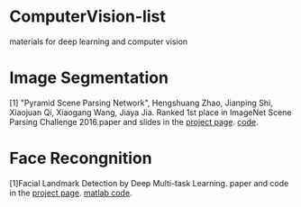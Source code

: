 # ComputerVision-list
materials for deep learning and computer vision

# Image Segmentation
[1] "Pyramid Scene Parsing Network", Hengshuang Zhao, Jianping Shi, Xiaojuan Qi, Xiaogang Wang, Jiaya Jia.
Ranked 1st place in ImageNet Scene Parsing Challenge 2016.paper and slides in the [project page](http://www.cse.cuhk.edu.hk/~hszhao/projects/pspnet/index.html). [code](http://www.cse.cuhk.edu.hk/~hszhao/projects/pspnet/index.html).

# Face Recongnition
[1]Facial Landmark Detection by Deep Multi-task Learning. paper and code in the [project page]( http://mmlab.ie.cuhk.edu.hk/projects/TCDCN.html). [matlab code](https://github.com/zhzhanp/TCDCN-face-alignment).
